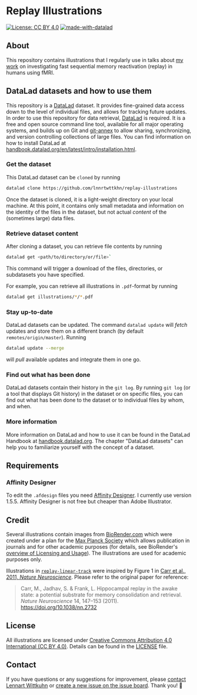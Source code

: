 # Replay Illustrations

[![License: CC BY 4.0](https://img.shields.io/badge/License-CC_BY_4.0-lightgrey.svg)](https://creativecommons.org/licenses/by/4.0/)
[![made-with-datalad](https://www.datalad.org/badges/made_with.svg)](https://datalad.org)

## About

This repository contains illustrations that I regularly use in talks about [my work](https://scholar.google.de/citations?user=GXvJB1kAAAAJ&hl=de&oi=ao) on investigating fast sequential memory reactivation (replay) in humans using fMRI.

## DataLad datasets and how to use them

This repository is a [DataLad](https://www.datalad.org/) dataset.
It provides fine-grained data access down to the level of individual files, and allows for tracking future updates.
In order to use this repository for data retrieval, [DataLad](https://www.datalad.org/) is required.
It is a free and open source command line tool, available for all major operating systems, and builds up on Git and [git-annex](https://git-annex.branchable.com/) to allow sharing, synchronizing, and version controlling collections of large files.
You can find information on how to install DataLad at [handbook.datalad.org/en/latest/intro/installation.html](http://handbook.datalad.org/en/latest/intro/installation.html).

### Get the dataset

This DataLad dataset can be `cloned` by running

```bash
datalad clone https://github.com/lnnrtwttkhn/replay-illustrations
```

Once the dataset is cloned, it is a light-weight directory on your local machine.
At this point, it contains only small metadata and information on the identity of the files in the dataset, but not actual *content* of the (sometimes large) data files.

### Retrieve dataset content

After cloning a dataset, you can retrieve file contents by running

```bash
datalad get <path/to/directory/or/file>`
```

This command will trigger a download of the files, directories, or subdatasets you have specified.

For example, you can retrieve all illustrations in `.pdf`-format by running

```bash
datalad get illustrations/*/*.pdf
```

### Stay up-to-date

DataLad datasets can be updated.
The command `datalad update` will *fetch* updates and store them on a different branch (by default `remotes/origin/master`).
Running

```bash
datalad update --merge
```

will *pull* available updates and integrate them in one go.

### Find out what has been done

DataLad datasets contain their history in the ``git log``.
By running ``git log`` (or a tool that displays Git history) in the dataset or on specific files, you can find out what has been done to the dataset or to individual files by whom, and when.

### More information

More information on DataLad and how to use it can be found in the DataLad Handbook at [handbook.datalad.org](http://handbook.datalad.org/en/latest/index.html).
The chapter "DataLad datasets" can help you to familiarize yourself with the concept of a dataset.

## Requirements

### Affinity Designer

To edit the `.afdesign` files you need [Affinity Designer](https://affinity.serif.com/de/designer/).
I currently use version 1.5.5.
Affinity Designer is not free but cheaper than Adobe Illustrator.

## Credit

Several illustrations contain images from [BioRender.com](https://biorender.com/) which were created under a plan for the [Max Planck Society](https://www.mpg.de/en) which allows publication in journals and for other academic purposes (for details, see BioRender's [overview of Licensing and Usage](https://public.biorender.com/info/plans.pdf)).
The illustrations are used for academic purposes only.

Illustrations in [`replay-linear-track`](illustrations/replay-linear-track) were inspired by Figure 1 in [Carr et al., 2011, *Nature Neuroscience*](https://doi.org/10.1038/nn.2732).
Please refer to the original paper for reference:

> Carr, M., Jadhav, S. & Frank, L. Hippocampal replay in the awake state: a potential substrate for memory consolidation and retrieval. *Nature Neuroscience* 14, 147–153 (2011). https://doi.org/10.1038/nn.2732

## License

All illustrations are licensed under [Creative Commons Attribution 4.0 International (CC BY 4.0)](https://creativecommons.org/licenses/by/4.0/).
Details can be found in the [LICENSE](LICENSE) file.

## Contact

If you have questions or any suggestions for improvement, please [contact Lennart Wittkuhn](mailto:wittkuhn@mpib-berlin.mpg.de) or [create a new issue on the issue board](https://github.com/lnnrtwttkhn/replay-illustrations/issues).
Thank you! :pray:


